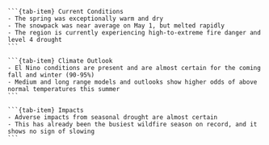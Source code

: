 ````{tab-set}
```{tab-item} Current Conditions
- The spring was exceptionally warm and dry
- The snowpack was near average on May 1, but melted rapidly
- The region is currently experiencing high-to-extreme fire danger and level 4 drought
```

```{tab-item} Climate Outlook
- El Nino conditions are present and are almost certain for the coming fall and winter (90-95%)
- Medium and long range models and outlooks show higher odds of above normal temperatures this summer
```

```{tab-item} Impacts
- Adverse impacts from seasonal drought are almost certain
- This has already been the busiest wildfire season on record, and it shows no sign of slowing
```
````